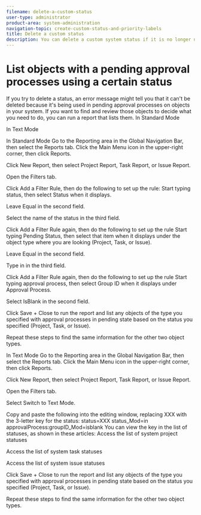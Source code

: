 ```yaml
---
filename: delete-a-custom-status
user-type: administrator
product-area: system-administration
navigation-topic: create-custom-status-and-priority-labels
title: Delete a custom status
description: You can delete a custom system status if it is no longer useful to your organization.
---
```


# List objects with a pending approval processes using a certain status

<!-- Mini toc link to this is drafted and also needs to be added to vsc.  -->

If you try to delete a status, an error message might tell you that it can't be deleted because it's being used in pending approval processes on objects in your system. If you want to find and review those objects to decide what you need to do, you can run a report that lists them.
In Standard Mode

In Text Mode


In Standard Mode
Go to the Reporting area in the Global Navigation Bar, then select the Reports tab.
Click the Main Menu icon  in the upper-right corner, then click Reports.

Click New Report, then select Project Report, Task Report, or Issue Report.

Open the Filters tab.

Click Add a Filter Rule, then do the following to set up the rule:
Start typing status, then select Status when it displays.


Leave Equal in the second field.


Select the name of the status in the third field.



Click Add a Filter Rule again, then do the following to set up the rule
Start typing Pending Status, then select that item when it displays under the object type where you are looking (Project, Task, or Issue).

Leave Equal in the second field.


Type in in the third field.



Click Add a Filter Rule again, then do the following to set up the rule
Start typing approval process, then select Group ID when it displays under Approval Process.

Select IsBlank in the second field.




Click Save + Close to run the report and list any objects of the type you specified with approval processes in pending state based on the status you specified (Project, Task, or Issue).

Repeat these steps to find the same information for the other two object types.


In Text Mode
Go to the Reporting area in the Global Navigation Bar, then select the Reports tab.
Click the Main Menu icon  in the upper-right corner, then click Reports.

Click New Report, then select Project Report, Task Report, or Issue Report.

Open the Filters tab.

Select Switch to Text Mode.

Copy and paste the following into the editing window, replacing XXX with the 3-letter key for the status:
status=XXX
status_Mod=in
approvalProcess:groupID_Mod=isblank
You can view the key in the list of statuses, as shown in these articles:
Access the list of system project statuses

Access the list of system task statuses

Access the list of system issue statuses



Click Save + Close to run the report and list any objects of the type you specified with approval processes in pending state based on the status you specified (Project, Task, or Issue).

Repeat these steps to find the same information for the other two object types.